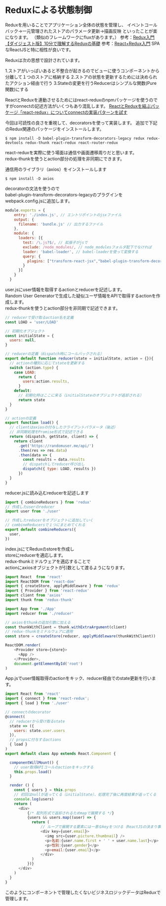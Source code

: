 # Reduxによる状態制御

Reduxを用いることでアプリケーション全体の状態を管理し、
イベントコールバック→一元管理されたストアのパラメータ更新→描画反映
といったことが楽になります。
（類似のフレームワークにfluxがあります。）
参考：[Redux入門【ダイジェスト版】10分で理解するReduxの基礎](https://qiita.com/kiita312/items/49a1f03445b19cf407b7)
参考：[React+Redux入門](https://qiita.com/erukiti/items/e16aa13ad81d5938374e)
SPAなReactJSと特に相性が良いです。

Reduxは次の思想で設計されています。

1.ストアがいっぱいあると不整合が起きるのでビューに使うコンポーネントから分離して１つのストアに格納する
2.ストアの状態を更新するためには決められたアクション経由で行う
3.Stateの変更を行うReducerはシンプルな関数(Pure関数)にする

ReactとReduxを連動させるためにはreact-reduxのnpmパッケージを使うのですがconnectの記述方法がいくつもあり混乱します。
[ReactとReduxを結ぶパッケージ「react-redux」についてconnectの実装パターンを試す](https://qiita.com/MegaBlackLabel/items/df868e734d199071b883)

今回は可読性の良さを重視して、decoratorsを使って実装します。
追加で下記のRedux関連のパッケージをインストールします。

```
$ npm install -D babel-plugin-transform-decorators-legacy redux redux-devtools redux-thunk react-redux react-router-redux 
```

react-reduxを実際に使う場面は通信や画面遷移周りだと思います。  
redux-thunkを使うとaction部分の処理を非同期にできます。  
  
通信用のライブラリ（axios）をインストールします  

```
$ npm install -D axios
```

decoratorの文法を使うので  
babel-plugin-transform-decorators-legacyのプラグインを  
webpack.config.jsに追加します。  

```webpack.config.js
module.exports = {
    entry: './index.js', // エントリポイントのjsxファイル
    output: {
      filename: 'bundle.js' // 出力するファイル
    },
    module: {
      loaders: [{
        test: /\.js?$/, // 拡張子がjsで
        exclude: /node_modules/, // node_modulesフォルダ配下でなければ
        loader: 'babel-loader', // babel-loaderを使って変換する
        query: {
          plugins: ["transform-react-jsx","babel-plugin-transform-decorators-legacy"] // babelのtransform-react-jsxプラグインを使ってjsxを変換
        }
      }]
    }
  }  
```

user.jsにuser情報を取得するactionとreducerを記述します。  
Random User Generatorで生成した疑似ユーザ情報をAPIで取得するactionを作成します。  
redux-thunkを使うとaction部分を非同期で記述できます。  

```user.js
// reducerで受け取るaction名を定義
const LOAD = 'user/LOAD'

// 初期化オブジェクト
const initialState = {
  users: null,
}

// reducerの定義（dispatch時にコールバックされる）
export default function reducer(state = initialState, action = {}){
  // actionの種別に応じてstateを更新する
  switch (action.type) {
    case LOAD:
      return {
        users:action.results,
      }
    default:
      // 初期化時はここに来る（initialStateのオブジェクトが返却される）
      return state
  }
}

// actionの定義
export function load() {
  // clientはaxiosの付与したクライアントパラメータ（後述）
  // 非同期処理をPromise形式で記述できる
  return (dispatch, getState, client) => {
    return client
      .get('https://randomuser.me/api/')
      .then(res => res.data)
      .then(data => {
        const results = data.results
        // dispatchしてreducer呼び出し
        dispatch({ type: LOAD, results })
      })
  }
}
```

reducer.jsに読み込むreducerを記述します

```reducer.js
import { combineReducers } from 'redux'
// 作成したuserのreducer
import user from './user'

// 作成したreducerをオブジェクトに追加していく
// combineReducersで１つにまとめてくれる
export default combineReducers({
  user,
})
```

index.jsにてReduxのstoreを作成し  
storeにreducerを適応します。  
redux-thunkミドルウェアを適応することで  
actionにaxiosオブジェクトが引数として渡るようになります。  

```index.js
import React  from 'react'
import ReactDOM from 'react-dom'
import { createStore, applyMiddleware } from 'redux'
import { Provider } from 'react-redux'
import client from 'axios'
import thunk from 'redux-thunk'

import App from './App'
import reducer from './reducer'

// axiosをthunkの追加引数に加える
const thunkWithClient = thunk.withExtraArgument(client)
// redux-thunkをミドルウェアに適用
const store = createStore(reducer, applyMiddleware(thunkWithClient))

ReactDOM.render(
    <Provider store={store}>
      <App />
    </Provider>,
    document.getElementById('root')
)
```

App.jsでuser情報取得のactionをキック、reducer経由でのstate更新を行います。

```App.js
import React from 'react'
import { connect } from 'react-redux';
import { load } from './user'

// connectのdecorator
@connect(
  // reducerから受け取るstate
  state => ({
    users: state.user.users
  }),
  // propsに付与するactions
  { load }
)
export default class App extends React.Component {

  componentWillMount() {
    // user取得APIコールのactionをキックする
    this.props.load()
  }

  render () {
    const { users } = this.props
    // 初回はnullが返ってくる（initialState）、処理完了後に再度結果が返ってくる
    console.log(users)
    return (
      <div>
          {/* 配列形式で返却されるためmapで展開する */}
          {users && users.map((user) => {
            return (
                // ループで展開する要素には一意なkeyをつける（ReactJSの決まり事）
                <div key={user.email}>
                  <img src={user.picture.thumbnail} />
                  <p>名前:{user.name.first + ' ' + user.name.last}</p>
                  <p>性別:{user.gender}</p>
                  <p>email:{user.email}</p>
                </div>
            )
          })}
      </div>
    )
  }
}
```

このようにコンポーネントで管理したくないビジネスロジックデータはReduxで管理します。